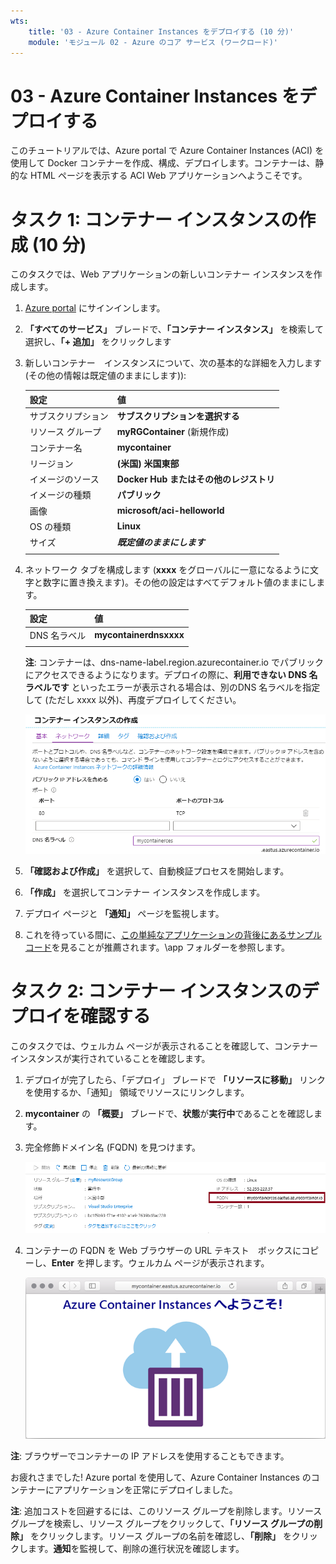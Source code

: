 ```yaml
---
wts:
    title: '03 - Azure Container Instances をデプロイする (10 分)'
    module: 'モジュール 02 - Azure のコア サービス (ワークロード)'
---
```


# 03 - Azure Container Instances をデプロイする

このチュートリアルでは、Azure portal で Azure Container Instances (ACI) を使用して Docker コンテナーを作成、構成、デプロイします。コンテナーは、静的な HTML ページを表示する ACI Web アプリケーションへようこそです。 

# タスク 1: コンテナー インスタンスの作成 (10 分)

このタスクでは、Web アプリケーションの新しいコンテナー インスタンスを作成します。 

1. [Azure portal](https://portal.azure.com) にサインインします。

2. **「すべてのサービス」** ブレードで、**「コンテナー インスタンス」** を検索して選択し、**「+ 追加」** をクリックします 

3. 新しいコンテナー　インスタンスについて、次の基本的な詳細を入力します (その他の情報は既定値のままにします)): 

	| 設定| 値|
	|----|----|
	| サブスクリプション | **サブスクリプションを選択する** |
	| リソース グループ | **myRGContainer** (新規作成) |
	| コンテナー名| **mycontainer**|
	| リージョン | **(米国) 米国東部** |
	| イメージのソース| **Docker Hub またはその他のレジストリ**|
	| イメージの種類| **パブリック**|
	| 画像| **microsoft/aci-helloworld**|
	| OS の種類| **Linux** |
	| サイズ| ***既定値のままにします***|
	|||

4. ネットワーク タブを構成します (**xxxx** をグローバルに一意になるように文字と数字に置き換えます)。その他の設定はすべてデフォルト値のままにします。

	| 設定| 値|
	|--|--|
	| DNS 名ラベル| **mycontainerdnsxxxx** |
	|||
	
	**注**: コンテナーは、dns-name-label.region.azurecontainer.io でパブリックにアクセスできるようになります。デプロイの際に、**利用できない DNS 名ラベルです** といったエラーが表示される場合は、別のDNS 名ラベルを指定して (ただし xxxx 以外)、再度デプロイしてください。


	![Azure Portal の 「コンテナー インスタンスの作成」 ブレードの構成ウィンドウのスクリーンショット。](../images/0201.png)

5. **「確認および作成」** を選択して、自動検証プロセスを開始します。

6. **「作成」** を選択してコンテナー インスタンスを作成します。 

7. デプロイ ページと **「通知」** ページを監視します。 

8. これを待っている間に、[この単純なアプリケーションの背後にあるサンプルコード](https://github.com/Azure-Samples/aci-helloworld)を見ることが推薦されます。\app フォルダーを参照します。 

# タスク 2: コンテナー インスタンスのデプロイを確認する

このタスクでは、ウェルカム ページが表示されることを確認して、コンテナー インスタンスが実行されていることを確認します。

1. デプロイが完了したら、「デプロイ」 ブレードで **「リソースに移動」** リンクを使用するか、「通知」 領域でリソースにリンクします。

2. **mycontainer** の **「概要」** ブレードで、**状態**が**実行中**であることを確認します。 

3. 完全修飾ドメイン名 (FQDN) を見つけます。

	![FQDN が強調表示された、Azure Portal で新しく作成されたコンテナーの概要ペインのスクリーンショット。](../images/0202.png)

2. コンテナーの FQDN を Web ブラウザーの URL テキスト　ボックスにコピーし、**Enter** を押します。ウェルカム ページが表示されます。 

	![Web ブラウザーに表示される ACI ウェルカム メッセージのスクリーンショット。](../images/0203.png)

**注**: ブラウザーでコンテナーの IP アドレスを使用することもできます。 

お疲れさまでした! Azure portal を使用して、Azure Container Instances のコンテナーにアプリケーションを正常にデプロイしました。

**注**: 追加コストを回避するには、このリソース グループを削除します。リソース グループを検索し、リソース グループをクリックして、**「リソース グループの削除」** をクリックします。リソース グループの名前を確認し、**「削除」** をクリックします。**通知**を監視して、削除の進行状況を確認します。
